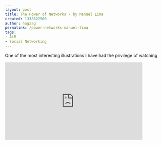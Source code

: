 ```yaml
---
layout: post
title: The Power of Networks - by Manuel Lima
created: 1338622560
author: hagzag
permalink: /power-networks-manuel-lima
tags:
- ALM
- Social Networking
---
```

<p>One of the most interesting illustrations I have had the privilege of watching</p>
<p><iframe width="450" height="253" src="http://www.youtube.com/embed/nJmGrNdJ5Gw" frameborder="0" allowfullscreen=""></iframe></p>
